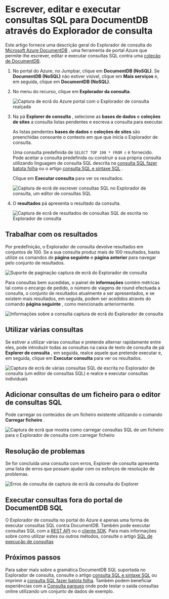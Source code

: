 <properties
    pageTitle="Consulta DocumentDB Explorer: Um SQL editor de consultas | Microsoft Azure"
    description="Saiba mais sobre o Explorador de consulta DocumentDB, um editor de consultas SQL no portal do Azure para escrever consultas SQL e executá-las relativamente a uma coleção de NoSQL DocumentDB."
    keywords="escrever consultas sql, editor de consultas de sql"
    services="documentdb"
    authors="kirillg"
    manager="jhubbard"
    editor="monicar"
    documentationCenter=""/>

<tags
    ms.service="documentdb"
    ms.workload="data-services"
    ms.tgt_pltfrm="na"
    ms.devlang="na"
    ms.topic="article"
    ms.date="08/30/2016"
    ms.author="kirillg"/>

# <a name="write-edit-and-run-sql-queries-for-documentdb-using-query-explorer"></a>Escrever, editar e executar consultas SQL para DocumentDB através do Explorador de consulta 

Este artigo fornece uma descrição geral do Explorador de consulta do [Microsoft Azure DocumentDB](https://azure.microsoft.com/services/documentdb/) , uma ferramenta de portal Azure que permite-lhe escrever, editar e executar consultas SQL contra uma [coleção de DocumentDB](documentdb-create-collection.md).

1. No portal do Azure, no Jumpbar, clique em **DocumentDB (NoSQL)**. Se **DocumentDB (NoSQL)** não estiver visível, clique em **Mais serviços** e, em seguida, clique em **DocumentDB (NoSQL)**.

2. No menu do recurso, clique em **Explorador da consulta**. 

    ![Captura de ecrã do Azure portal com o Explorador de consulta realçada](./media/documentdb-query-collections-query-explorer/queryexplorercommand.png)

3. Na pá **Explorer de consulta** , selecione as **bases de dados** e **coleções de sites** a consulta listas pendentes e escreva a consulta para executar. 

    As listas pendentes **bases de dados** e **coleções de sites** são preenchidas consoante o contexto em que que inicia o Explorador de consulta. 

    Uma consulta predefinida de `SELECT TOP 100 * FROM c` é fornecido.  Pode aceitar a consulta predefinida ou construir a sua própria consulta utilizando linguagem de consulta SQL descrita na [consulta SQL fazer batota folha](documentdb-sql-query-cheat-sheet.md) ou o artigo [consulta SQL e sintaxe SQL](documentdb-sql-query.md) .

    Clique em **Executar consulta** para ver os resultados.

    ![Captura de ecrã de escrever consultas SQL no Explorador de consulta, um editor de consultas SQL](./media/documentdb-query-collections-query-explorer/queryexplorerinitial.png)

4. O **resultados** pá apresenta o resultado da consulta. 

    ![Captura de ecrã de resultados de consultas SQL de escrita no Explorador de consulta](./media/documentdb-query-collections-query-explorer/queryresults1.png)

## <a name="work-with-results"></a>Trabalhar com os resultados

Por predefinição, o Explorador de consulta devolve resultados em conjuntos de 100.  Se a sua consulta produz mais de 100 resultados, basta utilize os comandos de **página seguinte** e **página anterior** para navegar pelo conjunto de resultados.

![Suporte de paginação captura de ecrã do Explorador de consulta](./media/documentdb-query-collections-query-explorer/queryresultspagination.png)

Para consultas bem sucedidas, o painel de **informações** contém métricas tal como o encargo de pedido, o número de viagens de round efectuada a consulta, o conjunto de resultados atualmente a ser apresentados, e se existem mais resultados, em seguida, podem ser acedidos através do comando **página seguinte** , como mencionado anteriormente.

![Informações sobre a consulta captura de ecrã do Explorador de consulta](./media/documentdb-query-collections-query-explorer/queryinformation.png)

## <a name="use-multiple-queries"></a>Utilizar várias consultas

Se estiver a utilizar várias consultas e pretende alternar rapidamente entre eles, pode introduzir todas as consultas na caixa de texto de consulta de pá **Explorer de consulta** , em seguida, realce aquele que pretende executar e, em seguida, clique em **Executar consulta** para ver os resultados.

![Captura de ecrã de várias consultas SQL de escrita no Explorador de consulta (um editor de consultas SQL) e realce e executar consultas individuais](./media/documentdb-query-collections-query-explorer/queryexplorerhighlightandrun.png)

## <a name="add-queries-from-a-file-into-the-sql-query-editor"></a>Adicionar consultas de um ficheiro para o editor de consultas SQL

Pode carregar os conteúdos de um ficheiro existente utilizando o comando **Carregar ficheiro** .

![Captura de ecrã que mostra como carregar consultas SQL de um ficheiro para o Explorador de consulta com carregar ficheiro](./media/documentdb-query-collections-query-explorer/loadqueryfile.png)

## <a name="troubleshoot"></a>Resolução de problemas

Se for concluída uma consulta com erros, Explorer de consulta apresenta uma lista de erros que possam ajudar com os esforços de resolução de problemas.

![Erros de consulta de captura de ecrã da consulta do Explorer](./media/documentdb-query-collections-query-explorer/queryerror.png)

## <a name="run-documentdb-sql-queries-outside-the-portal"></a>Executar consultas fora do portal de DocumentDB SQL

O Explorador de consulta no portal do Azure é apenas uma forma de executar consultas SQL contra DocumentDB. Também pode executar consultas SQL com a [REST API](https://msdn.microsoft.com/library/azure/dn781481.aspx) ou o [cliente SDK](documentdb-sdk-dotnet.md). Para mais informações sobre como utilizar estes ou outros métodos, consulte o artigo [SQL de execução de consultas](documentdb-sql-query.md#executing-sql-queries)

## <a name="next-steps"></a>Próximos passos

Para saber mais sobre a gramática DocumentDB SQL suportada no Explorador de consulta, consulte o artigo [consulta SQL e sintaxe SQL](documentdb-sql-query.md) ou imprimir a [consulta SQL fazer batota folha](documentdb-sql-query-cheat-sheet.md).
Também podem beneficiar experiências com a [Consulta parques](https://www.documentdb.com/sql/demo) onde pode testar o saída consultas online utilizando um conjunto de dados de exemplo.
